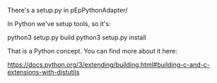 There's a setup.py in pEpPythonAdapter/

In Python we've setup tools, so it's:

python3 setup.py build
python3 setup.py install

That is a Python concept. You can find more about it here:

https://docs.python.org/3/extending/building.html#building-c-and-c-extensions-with-distutils

